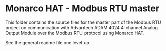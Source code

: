 ﻿Monarco HAT - Modbus RTU master 
===============================
 
This folder contains the source files for the master part of the Modbus RTU project on 
communication with Advantech ADAM 4024 4-channel Analog Output Module over the Modbus
RTU protocol using Monarco HAT.

See the general readme file one level up.  
